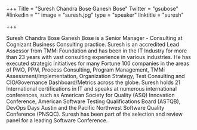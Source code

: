 +++
Title = "Suresh Chandra Bose Ganesh Bose"
Twitter = "gsubose"
#linkedin = "" 
image = "suresh.jpg"
type = "speaker"
linktitle = "suresh"

+++

Suresh Chandra Bose Ganesh Bose is a Senior Manager - Consulting at Cognizant Business Consulting practice. Suresh is an accredited Lead Assessor from TMMi Foundation and has been in the IT Industry for more than 23 years with vast consulting experience in various industries. He has executed strategic initiatives for many Fortune 100 companies in the areas of PMO, PPM, Process Consulting, Program Management, TMMi Assessment/Implementation, Organization Strategy, Test Consulting and CIO/Governance Dashboard/Metrics across the globe. Suresh holds 21 International certifications in IT and speaks at numerous international conferences, such as American Society for Quality (ASQ) Innovation Conference, American Software Testing Qualifications Board (ASTQB), DevOps Days Austin and the Pacific Northwest Software Quality Conference (PNSQC). Suresh has been part of the selection and review panel for a leading Software Conference.
